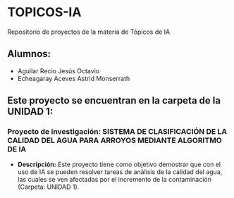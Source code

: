 # TOPICOS-IA
Repositorio de proyectos de la materia de Tópicos de IA 

## Alumnos:

- Aguilar Recio Jesús Octavio
- Echeagaray Aceves Astrid Monserrath

## Este proyecto se encuentran en la carpeta de la UNIDAD 1: 
### Proyecto de investigación: SISTEMA DE CLASIFICACIÓN DE LA CALIDAD DEL AGUA PARA ARROYOS MEDIANTE ALGORITMO DE IA
- **Descripción:** Este proyecto tiene como objetivo demostrar que con el uso de IA se pueden resolver tareas de análisis de la calidad del agua, las cuales se ven afectadas por el incremento de la contaminación (Carpeta: UNIDAD 1).
